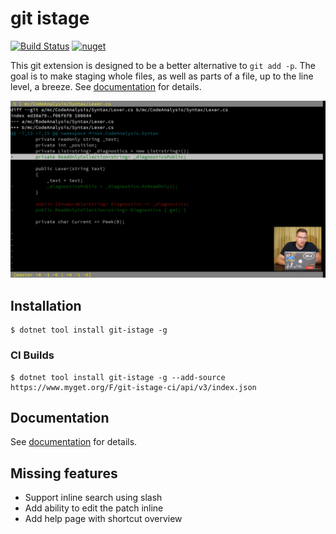 # git istage

[![Build Status](https://terrajobst.visualstudio.com/git-istage/_apis/build/status/terrajobst.git-istage?branchName=master)](https://terrajobst.visualstudio.com/git-istage/_build/latest?definitionId=14) [![nuget](https://img.shields.io/nuget/v/git-istage.svg)](https://www.nuget.org/packages/git-istage/)

This git extension is designed to be a better alternative to `git add -p`.
The goal is to make staging whole files, as well as parts of a file, up to
the line level, a breeze. See [documentation](docs/about.md) for details.

[![](docs/thumbnail.png)](https://www.youtube.com/watch?v=2nNJly4uim0)

## Installation

    $ dotnet tool install git-istage -g

### CI Builds

    $ dotnet tool install git-istage -g --add-source https://www.myget.org/F/git-istage-ci/api/v3/index.json

## Documentation

See [documentation](docs/about.md) for details.

## Missing features

* Support inline search using slash
* Add ability to edit the patch inline
* Add help page with shortcut overview
